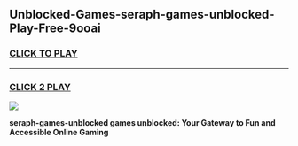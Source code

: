 
## Unblocked-Games-seraph-games-unblocked-Play-Free-9ooai
<h3>
<a href="https://premium76.site?title=seraph-games-unblocked&ref=23A">CLICK TO PLAY</a></h3>
<hr>

<h3>
<a href="https://premium76.site?title=seraph-games-unblocked&ref=23A">CLICK 2 PLAY</a>
  
</h3>

<a href="https://premium76.site?title=seraph-games-unblocked&ref=23A"><img src="https://clearcache.store/games.png"></a>


**seraph-games-unblocked games unblocked: Your Gateway to Fun and Accessible Online Gaming**
